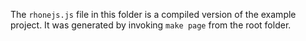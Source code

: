 The `rhonejs.js` file in this folder is a compiled version of
the example project. It was generated by invoking
`make page` from the root folder.
